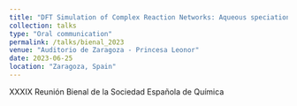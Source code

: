 ```yaml
---
title: "DFT Simulation of Complex Reaction Networks: Aqueous speciation of Molybdenum Oxides and Formation of the Keggin anion."
collection: talks
type: "Oral communication"
permalink: /talks/bienal_2023
venue: "Auditorio de Zaragoza - Princesa Leonor"
date: 2023-06-25
location: "Zaragoza, Spain"
---
```


XXXIX Reunión Bienal de la Sociedad Española de Química